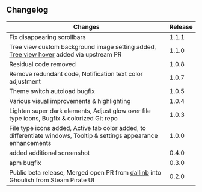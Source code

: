 ## Changelog ##

| Changes | Release |
| -- | -- |
| Fix disappearing scrollbars | 1.1.1 |
| Tree view custom background image setting added, [Tree view hover](https://github.com/atom/one-dark-ui/pull/263) added via upstream PR  | 1.1.0 |
| Residual code removed | 1.0.8 |
| Remove redundant code, Notification text color adjustment| 1.0.7 |
| Theme switch autoload bugfix | 1.0.5 |
| Various visual improvements & highlighting | 1.0.4 |
| Lighten super dark elements, Adjust glow over file type icons, Bugfix & colorized Git repo | 1.0.3 |
| File type icons added, Active tab color added, to differentiate windows, Tooltip & settings appearance enhancements | 1.0.0 |
| added additional screenshot | 0.4.0 |
| apm bugfix | 0.3.0 |
| Public beta release, Merged open PR from [dallinb](https://github.com/dallinb) into Ghoulish from Steam Pirate UI | 0.2.0 |
